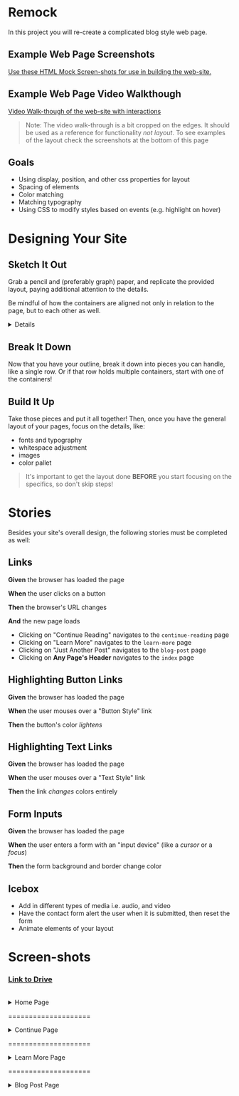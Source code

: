 # Remock

In this project you will re-create a complicated blog style web page.

## Example Web Page Screenshots

[Use these HTML Mock Screen-shots for use in building the web-site.](https://drive.google.com/drive/folders/1Y5G571wVANV62R0D_6vPe8YFQe9gAD6O?usp=sharing)

## Example Web Page Video Walkthough

[Video Walk-though of the web-site with interactions](https://drive.google.com/open?id=1XIVPNTcvcjIio1SaC2npyetsqlCvANN9)

> Note: The video walk-through is a bit cropped on the edges. It should be used as a reference for functionality *not layout*. To see examples of the layout check the screenshots at the bottom of this page

## Goals

  * Using display, position, and other css properties for layout
  * Spacing of elements
  * Color matching
  * Matching typography
  * Using CSS to modify styles based on events (e.g. highlight on hover)

# Designing Your Site

<!--BOX-->

## Sketch It Out

Grab a pencil and (preferably graph) paper, and replicate the provided layout, paying additional attention to the details.

Be mindful of how the containers are aligned not only in relation to the page, but to each other as well.

<details>
<summary>Details</summary>
<div>
Ask yourself the following:

* What elements line up where?  
* Do they fit the full width of the page? 
* Are they centered? If so, what are they centered in relation to? 
* What is the **smallest** thing I can work on? 
* What stylings/elements can I reuse?
</div>
</details>

<!--/BOX-->

<!--BOX-->

## Break It Down

Now that you have your outline, break it down into pieces you can handle, like a single row. Or if that row holds multiple containers, start with one of the containers!

<!--/BOX-->

<!--BOX-->

## Build It Up

Take those pieces and put it all together! Then, once you have the general layout of your pages, focus on the details, like:
* fonts and typography
* whitespace adjustment
* images
* color pallet

> It's important to get the layout done **BEFORE** you start focusing on the specifics, so don't skip steps!

<!--/BOX-->

# Stories
Besides your site's overall design, the following stories must be completed as well:

<!--BOX-->

## Links

**Given** the browser has loaded the page

**When** the user clicks on a button

**Then** the browser's URL changes 

**And** the new page loads

- Clicking on "Continue Reading" navigates to the `continue-reading` page
- Clicking on "Learn More" navigates to the `learn-more` page
- Clicking on "Just Another Post" navigates to the `blog-post` page
- Clicking on **Any Page's Header** navigates to the `index` page

<!--/BOX-->

<!--BOX-->

## Highlighting Button Links

**Given** the browser has loaded the page

**When** the user mouses over a "Button Style" link

**Then** the button's color *lightens*

<!--/BOX-->

<!--BOX-->

## Highlighting Text Links

**Given** the browser has loaded the page

**When** the user mouses over a "Text Style" link

**Then** the link *changes* colors entirely

<!--/BOX-->

<!--BOX-->

## Form Inputs

**Given** the browser has loaded the page

**When** the user enters a form with an "input device" (like a *cursor* or a *focus*) 

**Then** the form background and border change color
<!--/BOX-->

## Icebox

* Add in different types of media i.e. audio, and video
* Have the contact form alert the user when it is submitted, then reset the form
* Animate elements of your layout

# Screen-shots 
### [Link to Drive](https://drive.google.com/drive/folders/1Y5G571wVANV62R0D_6vPe8YFQe9gAD6O?usp=sharing)
<br>

<details>
<summary>Home Page</summary>
<div>

![](/images/home-1.png)
![](/images/home-2.png)
![](/images/home-3.png)
![](/images/home-4.png)

</div>
</details>

====================

<details>
<summary>Continue Page</summary>
<div>
![](/images/right-1.png)
![](/images/right-2.png)
![](/images/right-3.png)
</div>
</details>

====================


<details>
<summary>Learn More Page</summary>
<div>

![](/images/left-1.png)
![](/images/left-2.png)
![](/images/left-3.png)

</div>
</details>

====================

<details>
<summary>Blog Post Page</summary>
<div>

![](/images/none-1.png)
![](/images/none-2.png)
</div>
</details>



